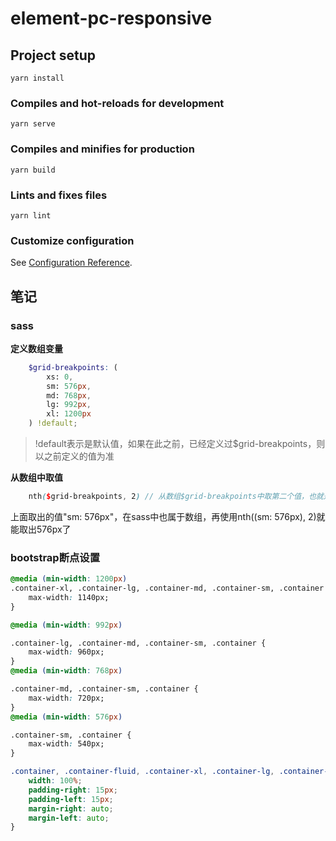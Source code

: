 # element-pc-responsive

## Project setup
```
yarn install
```

### Compiles and hot-reloads for development
```
yarn serve
```

### Compiles and minifies for production
```
yarn build
```

### Lints and fixes files
```
yarn lint
```

### Customize configuration
See [Configuration Reference](https://cli.vuejs.org/config/).

## 笔记
### sass
**定义数组变量**
```scss
    $grid-breakpoints: (
        xs: 0,
        sm: 576px,
        md: 768px,
        lg: 992px,
        xl: 1200px
    ) !default;
```
> !default表示是默认值，如果在此之前，已经定义过$grid-breakpoints，则以之前定义的值为准

**从数组中取值**
```scss
    nth($grid-breakpoints, 2) // 从数组$grid-breakpoints中取第二个值，也就是"sm: 567px"
```
上面取出的值"sm: 576px"，在sass中也属于数组，再使用nth((sm: 576px), 2)就能取出576px了

### bootstrap断点设置
```css
@media (min-width: 1200px)
.container-xl, .container-lg, .container-md, .container-sm, .container {
    max-width: 1140px;
}

@media (min-width: 992px)

.container-lg, .container-md, .container-sm, .container {
    max-width: 960px;
}
@media (min-width: 768px)

.container-md, .container-sm, .container {
    max-width: 720px;
}
@media (min-width: 576px)

.container-sm, .container {
    max-width: 540px;
}

.container, .container-fluid, .container-xl, .container-lg, .container-md, .container-sm {
    width: 100%;
    padding-right: 15px;
    padding-left: 15px;
    margin-right: auto;
    margin-left: auto;
}
```
